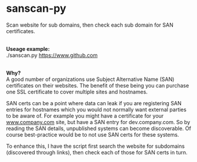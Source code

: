 # sanscan-py
Scan website for sub domains, then check each sub domain for SAN certificates.
<BR><BR>

**Useage example:**<BR>
./sanscan.py https://www.github.com
<BR><BR>

**Why?**<BR>
A good number of organizations use Subject Alternative Name (SAN) certificates on their websites. The benefit of these being you can purchase one SSL certificate to cover multiple sites and hostnames.

SAN certs can be a point where data can leak if you are registering SAN entries for hostnames which you would not normally want external parties to be aware of. For example you might have a certificate for your www.company.com site, but have a SAN entry for dev.company.com. So by reading the SAN details, unpublished systems can become discoverable. Of course best-practice would be to not use SAN certs for these systems.

To enhance this, I have the script first search the website for subdomains (discovered through links), then check each of those for SAN certs in turn.

